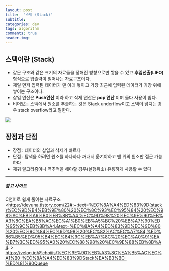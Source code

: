 ```yaml
---
layout: post
title:  "스택 (Stack)"
subtitle:   
categories: dev
tags: algorithm
comments: true
header-img: 
---
```


## 스택이란 (Stack)
- 같은 구조와 같은 크기의 자료들을 정해진 방향으로만 쌓을 수 있고 __후입선출(LIFO)__ 형식으로 입출력이 일어나는 자료구조이다.
- 제일 먼저 입력된 데이터가 맨 아래 쌓이고 가장 최근에 입력된 데이터가 가장 위에 쌓이는 구조이다.
- 삽입 연산은 __Push연산__ 이라 하고 삭제 연산은 __pop 연산__ 이며 둘다 사용이 쉽다.
- 비어있는 스택에서 원소를 추출하는 것은 Stack underflow이고 스택이 넘치는 경우 stack overflow라고 말한다.
  
<img src="https://ataraxiady.github.io/assets/img/dev/algorithm/stack.png">
  
## 장점과 단점 
- 장점 : 데이터의 삽입과 삭제가 빠르다  
- 단점 : 탐색을 하려면 원소를 하나하나 꺼내서 옮겨야하고 맨 위의 원소만 접근 가능하다  
- 재귀 알고리즘이나 역추적을 해야할 경우(실행취소) 유용하게 사용할 수 있다  
  

---
##### 참고 사이트
C언어로 쉽게 풀어쓴 자료구조  
<https://devuna.tistory.com/22#:~:text=%EC%8A%A4%ED%83%9D(stack)%EC%9D%B4%EB%9E%80%20%EC%8C%93%EC%95%84%20%EC%98%AC%EB%A6%B0%EB%8B%A4,%EC%9D%98%20%EC%9E%90%EB%A3%8C%EA%B5%AC%EC%A1%B0%EB%A5%BC%20%EB%A7%90%ED%95%9C%EB%8B%A4.&text=%EC%8A%A4%ED%83%9D%EC%9D%80%20%EC%9C%84%EC%9D%98%20%EC%82%AC%EC%A7%84,%ED%86%B5%ED%95%B4%EC%84%9C%EB%A7%8C%20%EC%A0%91%EA%B7%BC%ED%95%A0%20%EC%88%98%20%EC%9E%88%EB%8B%A4. >  
<https://velog.io/@choiiis/%EC%9E%90%EB%A3%8C%EA%B5%AC%EC%A1%B0-%EC%8A%A4%ED%83%9DStack%EA%B3%BC-%ED%81%90Queue>
